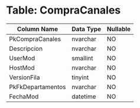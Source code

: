 # Table: CompraCanales

| Column Name | Data Type | Nullable |
|-------------|-----------|----------|
| PkCompraCanales | nvarchar | NO |
| Descripcion | nvarchar | NO |
| UserMod | smallint | NO |
| HostMod | nvarchar | NO |
| VersionFila | tinyint | NO |
| PkFkDepartamentos | nvarchar | NO |
| FechaMod | datetime | NO |
